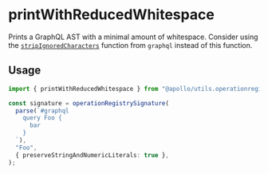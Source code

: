 # printWithReducedWhitespace

Prints a GraphQL AST with a minimal amount of whitespace. Consider using the
[`stripIgnoredCharacters`](https://github.com/graphql/graphql-js/blob/e9a81f2ba9020ec5fd0f67f5553ccabe392e95e8/src/utilities/stripIgnoredCharacters.ts) function from `graphql` instead of this function.

## Usage

```ts
import { printWithReducedWhitespace } from "@apollo/utils.operationregistrysignature";

const signature = operationRegistrySignature(
  parse(`#graphql
    query Foo {
      bar
    }
  `),
  "Foo",
  { preserveStringAndNumericLiterals: true },
);
```
